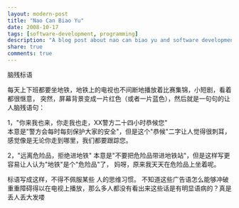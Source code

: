 ```yaml
---
layout: modern-post
title: "Nao Can Biao Yu"
date: 2008-10-17
tags: [software-development, programming]
description: "A blog post about nao can biao yu and software development."
share: true
comments: true
---
```


脑残标语

每天上下班都要坐地铁，地铁上的电视也不间断地播放着比赛集锦，小短剧，看着都很惬意，
突然，屏幕背景变成一片红色（或者一片蓝色），然后就是一句句的让人脑残语句：

1，"你来我也来，你走我也走，XX警方二十四小时恭候您"  
本意是"警方会每时每刻保护大家的安全"，但是这个"恭候"二字让人觉得很刺耳，感觉像是无论你走到哪里，我们都要跟踪您。

2，"远离危险品，拒绝进地铁"  本意是"不要把危险品带进地铁站"，但是这样写更容易让人认为"地铁"是个"危险品"了，
妈呀，原来我天天在危险品上坐着呢。

标语写成这样，不得不佩服某些 人的思维习惯。
不知道这些广告语怎么能够冲破重重障碍得以在电视上播放，那么多人都没有看出来这些话是有明显语病的？真是丢人丢大发喽
